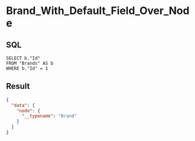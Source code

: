 # Brand_With_Default_Field_Over_Node

## SQL

```text
SELECT b."Id"
FROM "Brands" AS b
WHERE b."Id" = 1
```

## Result

```json
{
  "data": {
    "node": {
      "__typename": "Brand"
    }
  }
}
```

